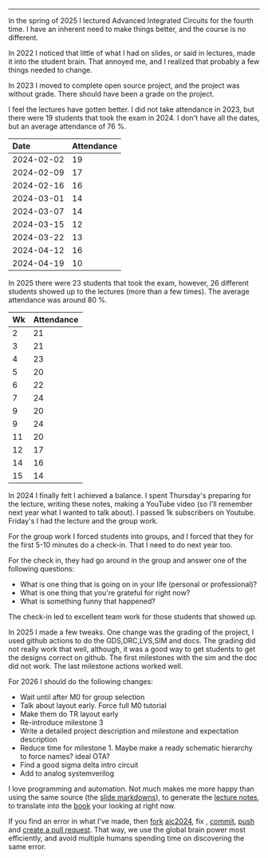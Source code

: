 

---

<!--pan_title:Background -->

In the spring of 2025 I lectured Advanced Integrated Circuits for the fourth
time. I have an inherent need to make things better, and the course is no
different.

In 2022 I noticed that  little of what I had on slides, or
said in lectures, made it into the student brain. That annoyed me,
and I realized that probably a few things needed to change.

In 2023 I moved to complete open source project, and the project was without
grade. There should have been a grade on the project. 

I feel the lectures have gotten better. I did not take attendance in 2023, but there were 19 students that took the
exam in 2024. I don't
have all the dates, but an average attendance of 76 %. 

|Date|Attendance|
|:---|:---|
|2024-02-02|19|
|2024-02-09|17|
|2024-02-16|16|
|2024-03-01|14|
|2024-03-07|14|
|2024-03-15|12|
|2024-03-22|13|
|2024-04-12|16|
|2024-04-19|10|

In 2025 there were 23 students that took the exam, however, 26 different
students showed up to the lectures (more than a few times). The average
attendance was around 80 %. 

|Wk|Attendance|
|:--|:---|
|2|21|
|3|21|
|4|23|
|5|20|
|6|22|
|7|24|
|9|20|
|9|24|
|11|20|
|12|17|
|14|16|
|15|14|

In 2024 I finally felt I achieved a balance. I spent Thursday's
preparing for the lecture, writing these notes, making a YouTube video (so I'll
remember next year what I wanted to talk about). I passed 1k subscribers on Youtube.
Friday's I had the lecture and the group work. 

For the group work I forced students into groups, and I forced that they for the
first 5-10 minutes do a check-in. That I need to do next year too.

For the check in, they had go around in the group and answer one of the
following questions:

- What is one thing that is going on in your life (personal or professional)?
- What is one thing that you're grateful for right now?
- What is something funny that happened?

The check-in led to excellent team work for those students that showed up. 

In 2025 I made a few tweaks. One change was the grading of the project, I used github actions to
do the GDS,DRC,LVS,SIM and docs. The grading did not really work that well,
although, it was a good way to get students to get the designs correct on
github. The first milestones with the sim and the doc did not work. The last
milestone actions worked well. 

For 2026 I should do the following changes:

- Wait until after M0 for group selection
- Talk about layout early. Force full M0 tutorial
- Make them do TR layout early
- Re-introduce milestone 3 
- Write a detailed project description and milestone and expectation description
- Reduce time for milestone 1. Maybe make a ready schematic hierarchy to force names? ideal OTA?
- Find a good sigma delta intro circuit
- Add to analog systemverilog

I love programming and automation. Not much makes me more happy than using the
same source (the [slide
markdowns](https://github.com/wulffern/aic2024/tree/main/lectures)), to generate the [lecture notes](https://analogicus.com/aic2024/), to translate
into the [book](https://analogicus.com/aic2024/assets/aic.pdf) your looking at right now.

If you find an error in what I've made, then [fork](https://docs.github.com/en/get-started/quickstart/fork-a-repo) [aic2024](https://github.com/wulffern/aic2024), fix , [commit](https://git-scm.com/docs/git-commit), [push](https://git-scm.com/docs/git-push) and [create a pull request](https://docs.github.com/en/desktop/contributing-and-collaborating-using-github-desktop/working-with-your-remote-repository-on-github-or-github-enterprise/creating-an-issue-or-pull-request). That way, we use the global brain power most efficiently, and avoid multiple humans spending time on discovering the same error.
